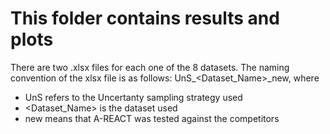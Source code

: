# This folder contains results and plots

There are two .xlsx files for each one of the 8 datasets.
The naming convention of the xlsx file is as follows:
UnS_<Dataset_Name>_new, where 
 - UnS refers to the Uncertanty sampling strategy used
 - <Dataset_Name> is the dataset used
 - new means that A-REACT was tested against the competitors

